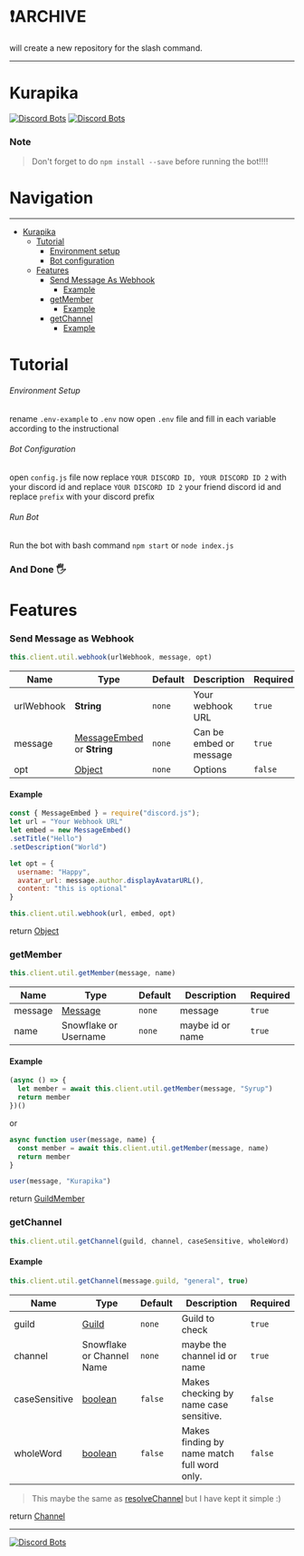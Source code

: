 # ❗ARCHIVE
will create a new repository for the slash command.

---




# Kurapika
[![Discord Bots](https://top.gg/api/widget/status/707651800072716360.svg)](https://top.gg/bot/707651800072716360)
[![Discord Bots](https://top.gg/api/widget/upvotes/707651800072716360.svg)](https://top.gg/bot/707651800072716360)

### Note
> Don't forget to do `npm install --save` before running the bot!!!!

# Navigation
---
- [Kurapika](#kurapika)
    - [Tutorial](#tutorial)
        - [Environment setup](#environment-setup)
        - [Bot configuration](#bot-configuration)
    - [Features](#features)
        - [Send Message As Webhook](#send-message-as-webhook)
          - [Example](#example)
        - [getMember](#getmember)
          - [Example](#example-1)
        - [getChannel](#getchannel)
          - [Example](#example-2)


# Tutorial
###### Environment Setup
rename `.env-example` to `.env`
now open `.env` file and fill in each variable according to the instructional


###### Bot Configuration
open `config.js` file
now replace `YOUR DISCORD ID, YOUR DISCORD ID 2` with your discord id and replace `YOUR DISCORD ID 2` your friend discord id
and replace `prefix` with your discord prefix

###### Run Bot
Run the bot with bash command `npm start` or `node index.js`



### And Done 🖐️

# Features

### Send Message as Webhook
```js
this.client.util.webhook(urlWebhook, message, opt)
```

| Name       | Type                                                                                              | Default | Description             | Required |
|------------|---------------------------------------------------------------------------------------------------|---------|-------------------------|----------|
| urlWebhook | **String**                                                                                        | `none`  | Your webhook URL        | `true`   |
| message    | [MessageEmbed](https://discord.js.org/#/docs/main/stable/class/MessageEmbed) or **String**        | `none`  | Can be embed or message | `true`   |
| opt        | [Object](https://developer.mozilla.org/en-US/docs/Web/JavaScript/Reference/Global_Objects/Object) | `none`  | Options                 | `false`  |


#### Example
```js
const { MessageEmbed } = require("discord.js");
let url = "Your Webhook URL"
let embed = new MessageEmbed()
.setTitle("Hello")
.setDescription("World")

let opt = {
  username: "Happy",
  avatar_url: message.author.displayAvatarURL(),
  content: "this is optional"
}

this.client.util.webhook(url, embed, opt)
```

return [Object](https://developer.mozilla.org/en-US/docs/Web/JavaScript/Reference/Global_Objects/Object)

### getMember
```js
this.client.util.getMember(message, name)
```

| Name    | Type                                                               | Default | Description      | Required |
|---------|--------------------------------------------------------------------|---------|------------------|----------|
| message | [Message](https://discord.js.org/#/docs/main/stable/class/Message) | `none`  | message          | `true`   |
| name    | Snowflake or Username                                              | `none`  | maybe id or name | `true`   |


#### Example
```js
(async () => {
  let member = await this.client.util.getMember(message, "Syrup")
  return member
})()
```

or

```js
async function user(message, name) {
  const member = await this.client.util.getMember(message, name)
  return member
}

user(message, "Kurapika")
```

return [GuildMember](https://discord.js.org/#/docs/main/stable/class/GuildMember)

### getChannel
```js
this.client.util.getChannel(guild, channel, caseSensitive, wholeWord)
```

#### Example
```js
this.client.util.getChannel(message.guild, "general", true)
```

| Name          | Type                                                                                                | Default | Description                                 | Required |
|---------------|-----------------------------------------------------------------------------------------------------|---------|---------------------------------------------|----------|
| guild         | [Guild](https://discord.js.org/#/docs/main/stable/class/Guild)                                      | `none`  | Guild to check                              | `true`   |
| channel       | Snowflake or Channel Name                                                                           | `none`  | maybe the channel id or name               | `true`   |
| caseSensitive | [boolean](https://developer.mozilla.org/en-US/docs/Web/JavaScript/Reference/Global_Objects/Boolean) | `false` | Makes checking by name case sensitive.      | `false`  |
| wholeWord     | [boolean](https://developer.mozilla.org/en-US/docs/Web/JavaScript/Reference/Global_Objects/Boolean) | `false` | Makes finding by name match full word only. | `false`  |

> This maybe the same as [resolveChannel](https://discord-akairo.github.io/#/docs/main/master/class/ClientUtil?scrollTo=resolveChannel) but I have kept it simple :)

return [Channel](https://discord.js.org/#/docs/main/stable/class/Channel)

---
[![Discord Bots](https://top.gg/api/widget/707651800072716360.svg)](https://top.gg/bot/707651800072716360)
